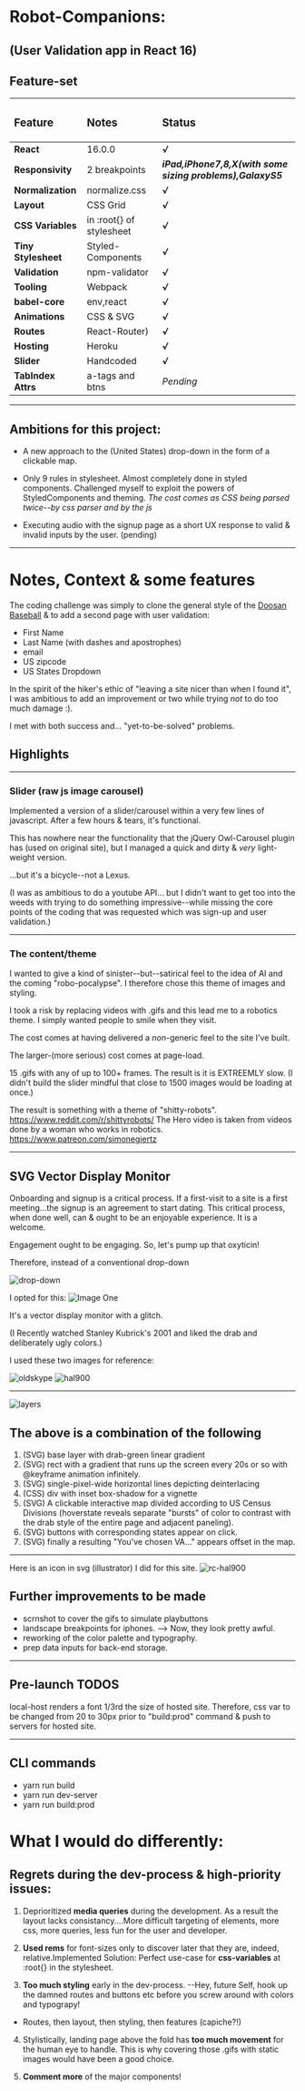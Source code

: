 # Robot-Companions: 
## (User Validation app in React 16)

## Feature-set

|<h3>Feature</h3>|<h3>Notes</h3>|<h3>Status</h3>|
|:-----------|:-------|:-------|
|**React**|16.0.0|***√***|
|**Responsivity**|2 breakpoints|***iPad,iPhone7,8,X(with some sizing problems),GalaxyS5***|
|**Normalization**|normalize.css|***√***|
|**Layout**|CSS Grid|***√***|
|**CSS Variables**|in :root{} of stylesheet|***√***|
|**Tiny Stylesheet**|Styled-Components|***√***|
|**Validation**|npm-validator|***√***|
|**Tooling**|Webpack|***√***|
|**babel-core**|env,react|***√***|
|**Animations**|CSS & SVG|***√***|
|**Routes**|React-Router)|***√***|
|**Hosting**|Heroku|***√***|
|**Slider**|Handcoded|***√***|
|**TabIndex Attrs**|a-tags and btns|*Pending*|

-----------------
## Ambitions for this project:

+ A new approach to the (United States) drop-down in the form of a clickable map.
+ Only 9 rules in stylesheet. Almost completely done in styled components.
  Challenged myself to exploit the powers of StyledComponents and theming.
*The cost comes as CSS being parsed twice--by css parser and by the js*

+ Executing audio with the signup page as a short UX response to valid & invalid inputs by the user. (pending)

-----------------
# Notes, Context & some features

The coding challenge was simply to clone the general style of the [Doosan Baseball](http://baseball.doosan.com/)
 & to add a second page with user validation:
- First Name
- Last Name (with dashes and apostrophes)
- email
- US zipcode
- US States Dropdown

In the spirit of the hiker's ethic of "leaving a site nicer than when I found it", I was ambitious to add an improvement or two while trying *not* to do too much damage :).

I met with both success and... "yet-to-be-solved" problems.

## Highlights
-----------------
### Slider (raw js image carousel)

Implemented a version of a slider/carousel within a very few lines of javascript.
After a few hours & tears, it's functional.

This has nowhere near the functionality that the jQuery Owl-Carousel plugin has (used on original site), but I managed a quick and dirty & *very* light-weight version.

...but it's a bicycle--not a Lexus.

(I was as ambitious to do a youtube API... but I didn't want to get too into the weeds with trying to do something impressive--while missing the core points of the coding that was requested which was sign-up and user validation.)

-----------------
### The content/theme

I wanted to give a kind of sinister--but--satirical feel to the idea of AI and the coming "robo-pocalypse". I therefore chose this theme of images and styling.

I took a risk by replacing videos with .gifs and this lead me to a robotics theme. I simply wanted people to smile when they visit.

The cost comes at having delivered a *non*-generic feel to the site I've built.

The larger-(more serious) cost comes at page-load.

15 .gifs with any of up to 100+ frames. The result is it is EXTREEMLY slow.
(I didn't build the slider mindful that close to 1500 images would be loading at once.)

The result is something with a theme of "shitty-robots". https://www.reddit.com/r/shittyrobots/
The Hero video is taken from videos done by a woman who works in robotics.
https://www.patreon.com/simonegiertz

-------------------------
## SVG Vector Display Monitor

Onboarding and signup is a critical process. If a first-visit to a site is a first meeting...the signup is an agreement to start dating. This critical process, when done well, can & ought to be an enjoyable experience. It is a welcome.

Engagement ought to be engaging. So, let's pump up that oxyticin!

Therefore,  instead of a conventional drop-down

![drop-down](./readmeImg/drop.png "dropdown")

I opted for this:
![Image One](./readmeImg/map2.png "First Test Readme Image")

It's a vector display monitor with a glitch.

(I Recently watched Stanley Kubrick's 2001 and liked the drab and deliberately ugly colors.)

I used these two images for reference:

![oldskype](./readmeImg/oldSkype.png "old skype")
![hal900](./readmeImg/hal9000.jpg "Hal 9000")
___________
![layers](./readmeImg/composite2.jpg "Layered Map")

## The above is a combination of the following

1. (SVG) base layer with drab-green linear gradient
2. (SVG) rect with a gradient that runs up the screen every 20s or so with @keyframe animation infinitely.
3. (SVG) single-pixel-wide horizontal lines depicting deinterlacing
4. (CSS) div with inset box-shadow for a vignette 
5. (SVG) A clickable interactive map divided according to US Census Divisions (hoverstate reveals separate "bursts" of color to contrast with the drab style of the entire page and adjacent paneling).
6. (SVG) buttons with corresponding states appear on click.
7. (SVG) finally a resulting "You've chosen VA..." appears offset in the map.  

-----------------
Here is an icon in svg (illustrator) I did for this site.
![rc-hal900](./readmeImg/rc-hal.png "RC Hal")

## Further improvements to be made
+ scrnshot to cover the gifs to simulate playbuttons
+ landscape breakpoints for iphones. --> Now, they look pretty awful.
+ reworking of the color palette and typography.
+ prep data inputs for back-end storage.

-----------------
## Pre-launch TODOS

local-host renders a font 1/3rd the size of hosted site. Therefore,
css var to be changed from 20 to 30px prior to "build:prod" command &
push to servers for hosted site.

-----------------
## CLI commands

+ yarn run build
+ yarn run dev-server
+ yarn run build:prod

# What I would do differently:

## Regrets during the dev-process & high-priority issues:

1. Deprioritized **media queries** during the development. As a result the layout lacks consistancy....More difficult targeting of elements, more css, more queries, less fun for the user and developer.

2. **Used rems** for font-sizes only to discover later that they are, indeed, relative.Implemented Solution: Perfect use-case for  **css-variables** at :root{} in the stylesheet.

3. **Too much styling** early in the dev-process. 
--Hey, future Self, hook up the damned routes and buttons etc before you screw around with colors and typograpy!
+ Routes, then layout, then styling, then features (capiche?!)

4. Stylistically, landing page above the fold has **too much movement** for the human eye to handle. This is why covering those .gifs with static images would have been a good choice.

5. **Comment more** of the major components!